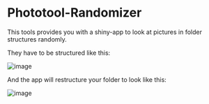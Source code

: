 # Phototool-Randomizer

This tools provides you with a shiny-app to look at pictures in folder structures randomly. 

They have to be structured like this:

![image](https://user-images.githubusercontent.com/59534036/128194505-7cc9f692-268b-45dc-96ff-86a9db97e84d.png)

And the app will restructure your folder to look like this:

![image](https://user-images.githubusercontent.com/59534036/128194699-4b2d7983-e529-42b1-be04-b8d4bc0bbc2f.png)

